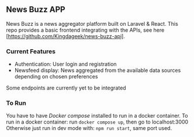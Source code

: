 ## News Buzz APP

News Buzz is a news aggregator platform built on Laravel & React. This repo provides a basic frontend integrating with the APIs, see here [https://github.com/Kingdageek/news-buzz-api].

### Current Features

- Authentication: User login and registration
- Newsfeed display: News aggregated from the available data sources depending on chosen preferences

Some endpoints are currently yet to be integrated

### To Run

You have to have _Docker compose_ installed to run in a docker container.
To run in a docker container:
run `docker compose up`, then go to localhost:3000
Otherwise just run in dev mode with:
`npm run start`, same port used.
